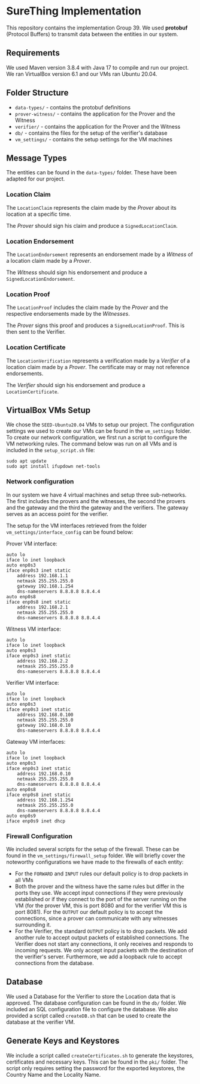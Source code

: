 # SureThing Implementation

This repository contains the implementation Group 39. We used **protobuf** (Protocol Buffers) to transmit data between the entities in our system.

## Requirements
We used Maven version 3.8.4 with Java 17 to compile and run our project. We ran VirtualBox version 6.1 and our VMs ran Ubuntu 20.04.

## Folder Structure

- `data-types/` - contains the protobuf definitions
- `prover-witness/` - contains the application for the Prover and the Witness
- `verifier/` - contains the application for the Prover and the Witness
- `db/` - contains the files for the setup of the verifier's database
- `vm_settings/` - contains the setup settings for the VM machines

## Message Types

The entities can be found in the `data-types/` folder. These have been adapted for our project.

### Location Claim

The `LocationClaim` represents the claim made by the *Prover* about its location at a specific time.

The *Prover* should sign his claim and produce a `SignedLocationClaim`.

### Location Endorsement

The `LocationEndorsement` represents an endorsement made by a *Witness* of a location claim made by a *Prover*.

The *Witness* should sign his endorsement and produce a `SignedLocationEndorsement`.

### Location Proof

The `LocationProof` includes the claim made by the *Prover* and the respective endorsements made by the *Witnesses*.

The *Prover* signs this proof and produces a `SignedLocationProof`. This is then sent to the Verifier.

### Location Certificate

The `LocationVerification` represents a verification made by a *Verifier* of a location claim made by a *Prover*.
The certificate may or may not reference endorsements.

The *Verifier* should sign his endorsement and produce a `LocationCertificate`.

## VirtualBox VMs Setup
We chose the `SEED-Ubuntu20.04` VMs to setup our project. The configuration settings we used to create our VMs can be found in the `vm_settings` folder. To create our network configuration, we first run a script to configure the VM networking rules. The command below was run on all VMs and is included in the `setup_script.sh` file:

```
sudo apt update
sudo apt install ifupdown net-tools
```

### Network configuration
In our system we have 4 virtual machines and setup three sub-networks. The first includes the provers and the witnesses, the second the provers and the gateway and the third the gateway and the verifiers. The gateway serves as an access point for the verifier. 
<!-- The internal network names are as follows:
- Prover: 
  - internal-2
  - internal-3
- Witness
  - internal-3
- Verifier
  - internal-1
- Gateway
  - internal-1
  - internal-2
  - nat -->

The setup for the VM interfaces retrieved from the folder `vm_settings/interface_config` can be found below:

Prover VM interface:
```
auto lo
iface lo inet loopback
auto enp0s3
iface enp0s3 inet static
    address 192.168.1.1
    netmask 255.255.255.0
    gateway 192.168.1.254
    dns-nameservers 8.8.8.8 8.8.4.4
auto enp0s8
iface enp0s8 inet static
    address 192.168.2.1
    netmask 255.255.255.0
    dns-nameservers 8.8.8.8 8.8.4.4

```

Witness VM interface:
```
auto lo
iface lo inet loopback
auto enp0s3
iface enp0s3 inet static
    address 192.168.2.2
    netmask 255.255.255.0
    dns-nameservers 8.8.8.8 8.8.4.4
```

Verifier VM interface:
```
auto lo
iface lo inet loopback
auto enp0s3
iface enp0s3 inet static
    address 192.168.0.100
    netmask 255.255.255.0
    gateway 192.168.0.10
    dns-nameservers 8.8.8.8 8.8.4.4
```

Gateway VM interfaces:
```
auto lo
iface lo inet loopback
auto enp0s3
iface enp0s3 inet static
    address 192.168.0.10
    netmask 255.255.255.0
    dns-nameservers 8.8.8.8 8.8.4.4
auto enp0s8
iface enp0s8 inet static
    address 192.168.1.254
    netmask 255.255.255.0
    dns-nameservers 8.8.8.8 8.8.4.4
auto enp0s9
iface enp0s9 inet dhcp
```

### Firewall Configuration

We included several scripts for the setup of the firewall. These can be found in the `vm_settings/firewall_setup` folder. We will briefly cover the noteworthy configurations we have made to the firewalls of each entity:

- For the `FORWARD` and `INPUT` rules our default policy is to drop packets in all VMs
- Both the prover and the witness have the same rules but differ in the ports they use. We accept input connections if they were previously established or if they connect to the port of the server running on the VM (for the prover VM, this is port 8080 and for the verifier VM this is port 8081). For the `OUTPUT` our default policy is to accept the connections, since a prover can communicate with any witnesses surrounding it.
- For the Verifier, the standard `OUTPUT` policy is to drop packets. We add another rule to accept output packets of established connections. The Verifier does not start any connections, it only receives and responds to incoming requests. We only accept input packets with the destination of the verifier's server. Furthermore, we add a loopback rule to accept connections from the database.

## Database
We used a Database for the Verifier to store the Location data that is approved. The database configuration can be found in the `db/` folder. We included an SQL configuration file to configure the database. We also provided a script called `createDB.sh` that can be used to create the database at the verifier VM.

## Generate Keys and Keystores
We include a script called `createCertificates.sh` to generate the keystores, certificates and necessary keys. This can be found in the `pki/` folder. The script only requires setting the password for the exported keystores, the Country Name and the Locality Name. 